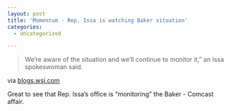 ```yaml
---
layout: post
title: 'Momentum - Rep. Issa is watching Baker situation'
categories:
  - Uncategorized

---
```


<div class="posterous_autopost"><div class="posterous_bookmarklet_entry"> <blockquote class="posterous_short_quote">We’re aware of the situation and we’ll continue to monitor it,” an Issa spokeswoman said.</blockquote>    <div class="posterous_quote_citation">via <a href="http://blogs.wsj.com/washwire/2011/05/13/fccs-baker-defends-decision-to-be-comcast-lobbyist/">blogs.wsj.com</a></div> <p>Great to see that Rep. Issa&#8217;s office is &#8220;monitoring&#8221; the Baker - Comcast affair.</p></div></div>
